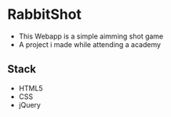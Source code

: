 # RabbitShot

* This Webapp is a simple aimming shot game
* A project i made while attending a academy

## Stack

* HTML5
* CSS
* jQuery
